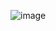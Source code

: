 ![image](https://user-images.githubusercontent.com/128305496/231778066-f50cb03e-b35f-4fc4-9c6a-5e104bbcb13e.png)
